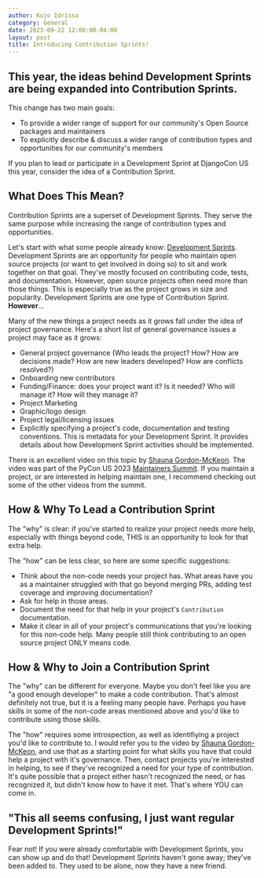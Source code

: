 ```yaml
---
author: Kojo Idrissa
category: General
date: 2023-09-22 12:00:00-04:00
layout: post
title: Introducing Contribution Sprints!
---
```


## This year, the ideas behind Development Sprints are being expanded into Contribution Sprints.

This change has two main goals:
- To provide a wider range of support for our community's Open Source packages and maintainers
- To explicitly describe & discuss a wider range of contribution types and opportunities for our community's members

If you plan to lead or participate in a Development Sprint at DjangoCon US this year, consider the idea of a Contribution Sprint.


## What Does This Mean?

Contribution Sprints are a superset of Development Sprints. They serve the same purpose while increasing the range of contribution types and opportunities.

Let's start with what some people already know: [Development Sprints](https://2022.djangocon.us/news/dev-sprint-attendees/). Development Sprints are an opportunity for people who maintain open source projects (or want to get involved in doing so) to sit and work together on that goal. They've mostly focused on contributing code, tests, and documentation. However, open source projects often need more than those things. This is especially true as the project grows in size and popularity. Development Sprints are one type of Contribution Sprint. **However**...

Many of the new things a project needs as it grows fall under the idea of project governance. Here's a short list of general governance issues a project may face as it grows:
- General project governance (Who leads the project? How? How are decisions made? How are new leaders developed? How are conflicts resolved?)
- Onboarding new contributors
- Funding/Finance: does your project want it? Is it needed? Who will manage it? How will they manage it?
- Project Marketing
- Graphic/logo design
- Project legal/licensing issues
- Explicitly specifying a project's code, documentation and testing conventions. This is metadata for your Development Sprint. It provides details about how Development Sprint activities should be implemented.

There is an excellent video on this topic by [Shauna Gordon-McKeon](https://www.youtube.com/watch?v=b2WHTNE4AZk). The video was part of the PyCon US 2023 [Maintainers Summit](https://www.youtube.com/@MaintainersSummit). If you maintain a project, or are interested in helping maintain one, I recommend checking out some of the other videos from the summit. 


## How & Why To Lead a Contribution Sprint

The "why" is clear: if you've started to realize your project needs more help, especially with things beyond code, THIS is an opportunity to look for that extra help.

The "how" can be less clear, so here are some specific suggestions:
- Think about the non-code needs your project has. What areas have you as a maintainer struggled with that go beyond merging PRs, adding test coverage and improving documentation?
- Ask for help in those areas.
- Document the need for that help in your project's `Contribution` documentation.
- Make it clear in all of your project's communications that you're looking for this non-code help. Many people still think contributing to an open source project ONLY means code.


## How & Why to Join a Contribution Sprint

The "why" can be different for everyone. Maybe you don't feel like you are "a good enough developer" to make a code contribution. That's almost definitely not true, but it is a feeling many people have. Perhaps you have skills in some of the non-code areas mentioned above and you'd like to contribute using those skills.

The "how" requires some introspection, as well as identifiying a project you'd like to contribute to. I would refer you to the video by [Shauna Gordon-McKeon](https://www.youtube.com/watch?v=b2WHTNE4AZk), and use that as a starting point for what skills you have that could help a project with it's governance. Then, contact projects you're interested in helping, to see if they've recognized a need for your type of contribution. It's quite possible that a project either hasn't recognized the need, or has recognized it, but didn't know how to have it met. That's where YOU can come in.

## "This all seems confusing, I just want regular Development Sprints!"

Fear not! If you were already comfortable with Development Sprints, you can show up and do that! Development Sprints haven't gone away; they've been added to. They used to be alone, now they have a new friend. 

